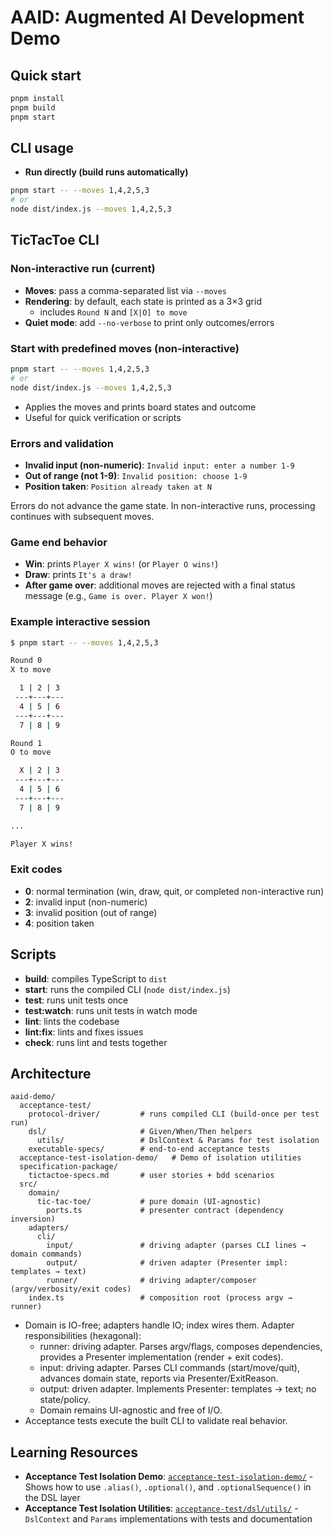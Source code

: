 # AAID: Augmented AI Development Demo

## Quick start

```bash
pnpm install
pnpm build
pnpm start
```

## CLI usage

-   **Run directly (build runs automatically)**

```bash
pnpm start -- --moves 1,4,2,5,3
# or
node dist/index.js --moves 1,4,2,5,3
```

## TicTacToe CLI

### Non-interactive run (current)

-   **Moves**: pass a comma-separated list via `--moves`
-   **Rendering**: by default, each state is printed as a 3×3 grid
    -   includes `Round N` and `[X|O] to move`
-   **Quiet mode**: add `--no-verbose` to print only outcomes/errors

### Start with predefined moves (non-interactive)

```bash
pnpm start -- --moves 1,4,2,5,3
# or
node dist/index.js --moves 1,4,2,5,3
```

-   Applies the moves and prints board states and outcome
-   Useful for quick verification or scripts

### Errors and validation

-   **Invalid input (non-numeric)**: `Invalid input: enter a number 1-9`
-   **Out of range (not 1-9)**: `Invalid position: choose 1-9`
-   **Position taken**: `Position already taken at N`

Errors do not advance the game state. In non-interactive runs, processing continues with subsequent moves.

### Game end behavior

-   **Win**: prints `Player X wins!` (or `Player O wins!`)
-   **Draw**: prints `It's a draw!`
-   **After game over**: additional moves are rejected with a final status message (e.g., `Game is over. Player X won!`)

### Example interactive session

```bash
$ pnpm start -- --moves 1,4,2,5,3

Round 0
X to move

  1 | 2 | 3
 ---+---+---
  4 | 5 | 6
 ---+---+---
  7 | 8 | 9

Round 1
O to move

  X | 2 | 3
 ---+---+---
  4 | 5 | 6
 ---+---+---
  7 | 8 | 9

...

Player X wins!
```

### Exit codes

-   **0**: normal termination (win, draw, quit, or completed non-interactive run)
-   **2**: invalid input (non-numeric)
-   **3**: invalid position (out of range)
-   **4**: position taken

## Scripts

-   **build**: compiles TypeScript to `dist`
-   **start**: runs the compiled CLI (`node dist/index.js`)
-   **test**: runs unit tests once
-   **test:watch**: runs unit tests in watch mode
-   **lint**: lints the codebase
-   **lint:fix**: lints and fixes issues
-   **check**: runs lint and tests together

## Architecture

```
aaid-demo/
  acceptance-test/
    protocol-driver/         # runs compiled CLI (build-once per test run)
    dsl/                     # Given/When/Then helpers
      utils/                 # DslContext & Params for test isolation
    executable-specs/        # end-to-end acceptance tests
  acceptance-test-isolation-demo/   # Demo of isolation utilities
  specification-package/
    tictactoe-specs.md       # user stories + bdd scenarios
  src/
    domain/
      tic-tac-toe/           # pure domain (UI-agnostic)
        ports.ts             # presenter contract (dependency inversion)
    adapters/
      cli/
        input/               # driving adapter (parses CLI lines → domain commands)
        output/              # driven adapter (Presenter impl: templates → text)
        runner/              # driving adapter/composer (argv/verbosity/exit codes)
    index.ts                 # composition root (process argv → runner)
```

-   Domain is IO-free; adapters handle IO; index wires them.
    Adapter responsibilities (hexagonal):
    -   runner: driving adapter. Parses argv/flags, composes dependencies, provides a Presenter implementation (render + exit codes).
    -   input: driving adapter. Parses CLI commands (start/move/quit), advances domain state, reports via Presenter/ExitReason.
    -   output: driven adapter. Implements Presenter: templates → text; no state/policy.
    -   Domain remains UI-agnostic and free of I/O.
-   Acceptance tests execute the built CLI to validate real behavior.

## Learning Resources

-   **Acceptance Test Isolation Demo**: [`acceptance-test-isolation-demo/`](./acceptance-test-isolation-demo/) - Shows how to use `.alias()`, `.optional()`, and `.optionalSequence()` in the DSL layer
-   **Acceptance Test Isolation Utilities**: [`acceptance-test/dsl/utils/`](./acceptance-test/dsl/utils/) - `DslContext` and `Params` implementations with tests and documentation
